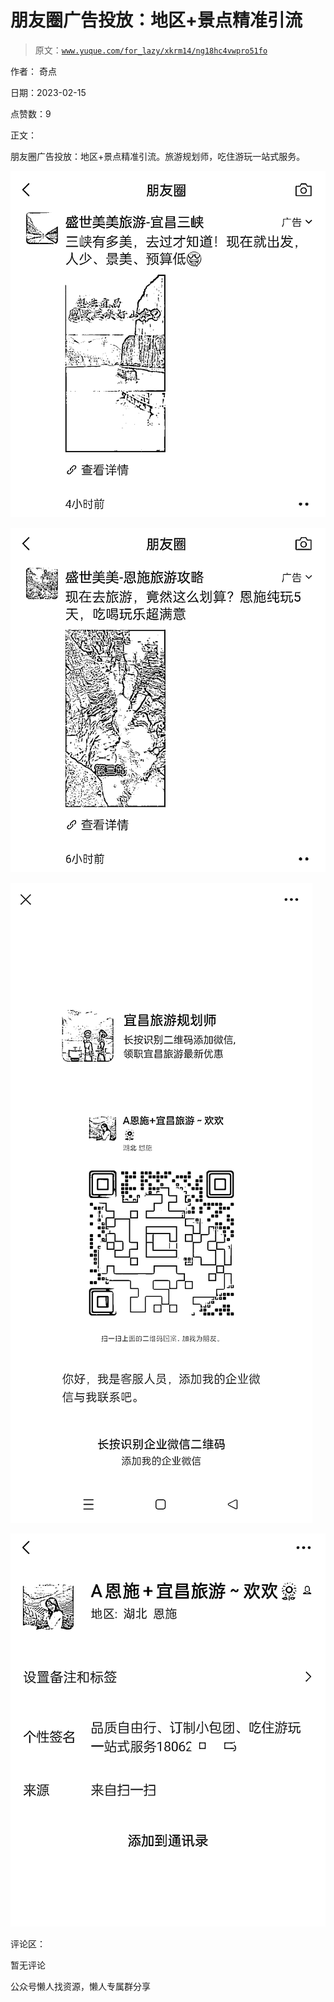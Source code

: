 # 朋友圈广告投放：地区+景点精准引流

> 原文：[`www.yuque.com/for_lazy/xkrm14/ng18hc4vwpro51fo`](https://www.yuque.com/for_lazy/xkrm14/ng18hc4vwpro51fo)

作者： 奇点

日期：2023-02-15

点赞数：9

正文：

朋友圈广告投放：地区+景点精准引流。旅游规划师，吃住游玩一站式服务。

![](img/20d4e9ac7749b54f2a7f46d4d79a9fa8.png)

![](img/f4e86a47b099eccd1f4d5f9c62617c93.png)

![](img/aaac4c91965a91d32378ae8cc86a2295.png)

![](img/c3377a055437966a0f043eab19548482.png)

评论区：

暂无评论

公众号懒人找资源，懒人专属群分享

